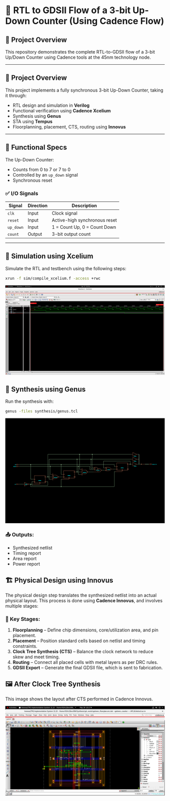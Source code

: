 # 🔁 RTL to GDSII Flow of a 3-bit Up-Down Counter (Using Cadence Flow)
## 📘 Project Overview

This repository demonstrates the complete RTL-to-GDSII flow of a 3-bit Up/Down Counter using Cadence tools at the 45nm technology node.


---

## 📌 Project Overview

This project implements a fully synchronous 3-bit Up-Down Counter, taking it through:

- RTL design and simulation in **Verilog**
- Functional verification using **Cadence Xcelium**
- Synthesis using **Genus**
- STA using **Tempus**
- Floorplanning, placement, CTS, routing using **Innovus**

---

## 🔐 Functional Specs

The Up-Down Counter:
- Counts from 0 to 7 or 7 to 0
- Controlled by an `up_down` signal
- Synchronous reset

### ✅ I/O Signals

| Signal    | Direction | Description                   |
|-----------|-----------|-------------------------------|
| `clk`     | Input     | Clock signal                  |
| `reset`   | Input     | Active-high synchronous reset |
| `up_down` | Input     | 1 = Count Up, 0 = Count Down  |
| `count`   | Output    | 3-bit output count            |

---

## 🧪 Simulation using Xcelium

Simulate the RTL and testbench using the following steps:

```bash
xrun -f sim/compile_xcelium.f -access +rwc
```

![Simulation](Screenshots/waveform.png)

## 🔧 Synthesis using Genus

Run the synthesis with:

```bash
genus -files synthesis/genus.tcl
```

![Synthesis](Screenshots/gui_schematic.gif)

### 📤 Outputs:
- Synthesized netlist
- Timing report
- Area report
- Power report
## 🏗️ Physical Design using Innovus

The physical design step translates the synthesized netlist into an actual physical layout. This process is done using **Cadence Innovus**, and involves multiple stages:

### 🧱 Key Stages:
1. **Floorplanning** – Define chip dimensions, core/utilization area, and pin placement.
2. **Placement** – Position standard cells based on netlist and timing constraints.
3. **Clock Tree Synthesis (CTS)** – Balance the clock network to reduce skew and meet timing.
4. **Routing** – Connect all placed cells with metal layers as per DRC rules.
5. **GDSII Export** – Generate the final GDSII file, which is sent to fabrication.

## 🖼️ After Clock Tree Synthesis

This image shows the layout after CTS performed in Cadence Innovus.

![After CTS](Screenshots/after_cts.png)

